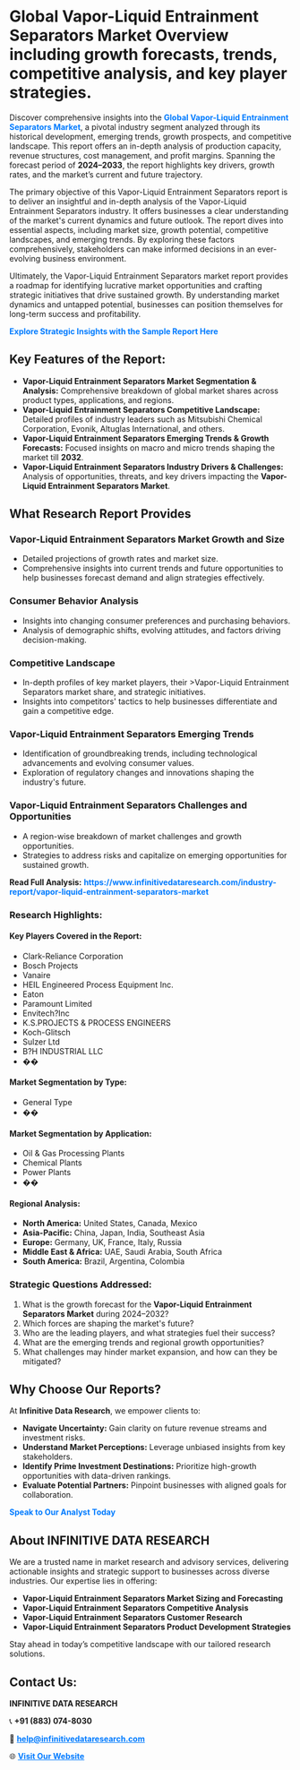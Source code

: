 <h1>Global Vapor-Liquid Entrainment Separators Market Overview including growth forecasts, trends, competitive analysis, and key player strategies.</h1>
<p>
Discover comprehensive insights into the 
<a href="https://www.infinitivedataresearch.com/industry-report/vapor-liquid-entrainment-separators-market" rel="dofollow" style="color: #007BFF; text-decoration: none;"><strong>Global Vapor-Liquid Entrainment Separators Market</strong></a>, a pivotal industry segment analyzed through its historical development, emerging trends, growth prospects, and competitive landscape. This report offers an in-depth analysis of production capacity, revenue structures, cost management, and profit margins. Spanning the forecast period of <strong>2024–2033</strong>, the report highlights key drivers, growth rates, and the market’s current and future trajectory.
</p>
<p>
The primary objective of this Vapor-Liquid Entrainment Separators report is to deliver an insightful and in-depth analysis of the Vapor-Liquid Entrainment Separators industry. It offers businesses a clear understanding of the market's current dynamics and future outlook. The report dives into essential aspects, including market size, growth potential, competitive landscapes, and emerging trends. By exploring these factors comprehensively, stakeholders can make informed decisions in an ever-evolving business environment.
</p>
<p>
Ultimately, the Vapor-Liquid Entrainment Separators market report provides a roadmap for identifying lucrative market opportunities and crafting strategic initiatives that drive sustained growth. By understanding market dynamics and untapped potential, businesses can position themselves for long-term success and profitability.
</p>
<p>
<a href="https://www.infinitivedataresearch.com/request-sample/reportId=109265" style="color: #007BFF; text-decoration: none;"><strong>Explore Strategic Insights with the Sample Report Here</strong></a>
</p>

<h2>Key Features of the Report:</h2>
<ul>
<li><strong>Vapor-Liquid Entrainment Separators Market Segmentation & Analysis:</strong> Comprehensive breakdown of global market shares across product types, applications, and regions.</li>
<li><strong>Vapor-Liquid Entrainment Separators Competitive Landscape:</strong> Detailed profiles of industry leaders such as Mitsubishi Chemical Corporation, Evonik, Altuglas International, and others.</li>
<li><strong>Vapor-Liquid Entrainment Separators Emerging Trends & Growth Forecasts:</strong> Focused insights on macro and micro trends shaping the market till <strong>2032</strong>.</li>
<li><strong>Vapor-Liquid Entrainment Separators Industry Drivers & Challenges:</strong> Analysis of opportunities, threats, and key drivers impacting the <strong>Vapor-Liquid Entrainment Separators Market</strong>.</li>
</ul>

<h2>What Research Report Provides</h2>
<h3>Vapor-Liquid Entrainment Separators Market Growth and Size</h3>
<ul>
<li>Detailed projections of growth rates and market size.</li>
<li>Comprehensive insights into current trends and future opportunities to help businesses forecast demand and align strategies effectively.</li>
</ul>

<h3>Consumer Behavior Analysis</h3>
<ul>
<li>Insights into changing consumer preferences and purchasing behaviors.</li>
<li>Analysis of demographic shifts, evolving attitudes, and factors driving decision-making.</li>
</ul>

<h3>Competitive Landscape</h3>
<ul>
<li>In-depth profiles of key market players, their >Vapor-Liquid Entrainment Separators market share, and strategic initiatives.</li>
<li>Insights into competitors' tactics to help businesses differentiate and gain a competitive edge.</li>
</ul>

<h3>Vapor-Liquid Entrainment Separators Emerging Trends</h3>
<ul>
<li>Identification of groundbreaking trends, including technological advancements and evolving consumer values.</li>
<li>Exploration of regulatory changes and innovations shaping the industry's future.</li>
</ul>

<h3>Vapor-Liquid Entrainment Separators Challenges and Opportunities</h3>
<ul>
<li>A region-wise breakdown of market challenges and growth opportunities.</li>
<li>Strategies to address risks and capitalize on emerging opportunities for sustained growth.</li>
</ul>
<p><strong>Read Full Analysis:</strong> <a href="https://www.infinitivedataresearch.com/industry-report/vapor-liquid-entrainment-separators-market" rel="dofollow" style="color: #007BFF; text-decoration: none;"><strong>https://www.infinitivedataresearch.com/industry-report/vapor-liquid-entrainment-separators-market</strong></a></p>
<h3>Research Highlights:</h3>
<h4>Key Players Covered in the Report:</h4>
<ul><li>Clark-Reliance Corporation</li><li>Bosch Projects</li><li>Vanaire</li><li>HEIL Engineered Process Equipment Inc.</li><li>Eaton</li><li>Paramount Limited</li><li>Envitech?Inc</li><li>K.S.PROJECTS &amp; PROCESS ENGINEERS</li><li>Koch-Glitsch</li><li>Sulzer Ltd</li><li>B?H INDUSTRIAL LLC</li><li>��</li></ul>
<h4>Market Segmentation by Type:</h4>
<ul><li>General Type</li><li>��</li></ul>
<h4>Market Segmentation by Application:</h4>
<ul><li>Oil &amp; Gas Processing Plants</li><li>Chemical Plants</li><li>Power Plants</li><li>��</li></ul>

<h4>Regional Analysis:</h4>
<ul>
<li><strong>North America:</strong> United States, Canada, Mexico</li>
<li><strong>Asia-Pacific:</strong> China, Japan, India, Southeast Asia</li>
<li><strong>Europe:</strong> Germany, UK, France, Italy, Russia</li>
<li><strong>Middle East & Africa:</strong> UAE, Saudi Arabia, South Africa</li>
<li><strong>South America:</strong> Brazil, Argentina, Colombia</li>
</ul>

<h3>Strategic Questions Addressed:</h3>
<ol>
<li>What is the growth forecast for the <strong>Vapor-Liquid Entrainment Separators Market</strong> during 2024–2032?</li>
<li>Which forces are shaping the market's future?</li>
<li>Who are the leading players, and what strategies fuel their success?</li>
<li>What are the emerging trends and regional growth opportunities?</li>
<li>What challenges may hinder market expansion, and how can they be mitigated?</li>
</ol>

<h2>Why Choose Our Reports?</h2>
<p>At <strong>Infinitive Data Research</strong>, we empower clients to:</p>
<ul>
<li><strong>Navigate Uncertainty:</strong> Gain clarity on future revenue streams and investment risks.</li>
<li><strong>Understand Market Perceptions:</strong> Leverage unbiased insights from key stakeholders.</li>
<li><strong>Identify Prime Investment Destinations:</strong> Prioritize high-growth opportunities with data-driven rankings.</li>
<li><strong>Evaluate Potential Partners:</strong> Pinpoint businesses with aligned goals for collaboration.</li>
</ul>
<p><a href="https://www.infinitivedataresearch.com/industry-report/vapor-liquid-entrainment-separators-market" rel="dofollow" style="color: #007BFF; text-decoration: none;"><strong>Speak to Our Analyst Today</strong></a></p>

<h2>About INFINITIVE DATA RESEARCH</h2>
<p>We are a trusted name in market research and advisory services, delivering actionable insights and strategic support to businesses across diverse industries. Our expertise lies in offering:</p>
<ul>
<li><strong>Vapor-Liquid Entrainment Separators Market Sizing and Forecasting</strong></li>
<li><strong>Vapor-Liquid Entrainment Separators Competitive Analysis</strong></li>
<li><strong>Vapor-Liquid Entrainment Separators Customer Research</strong></li>
<li><strong>Vapor-Liquid Entrainment Separators Product Development Strategies</strong></li>
</ul>
<p>Stay ahead in today’s competitive landscape with our tailored research solutions.</p>

<h2>Contact Us:</h2>
<p><strong>INFINITIVE DATA RESEARCH</strong></p>
<p>📞 <strong>+91 (883) 074-8030</strong></p>
<p>📧 <strong><a href="mailto:help@infinitivedataresearch.com" style="color: #007BFF;">help@infinitivedataresearch.com</a></strong></p>
<p>🌐 <strong><a href="https://www.infinitivedataresearch.com" rel="dofollow" style="color: #007BFF;">Visit Our Website</a></strong></p>